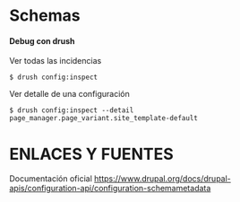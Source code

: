 Schemas
========

#### Debug con drush
Ver todas las incidencias
```
$ drush config:inspect
```

Ver detalle de una configuración
```
$ drush config:inspect --detail page_manager.page_variant.site_template-default
```

ENLACES Y FUENTES
=================
Documentación oficial
https://www.drupal.org/docs/drupal-apis/configuration-api/configuration-schemametadata

